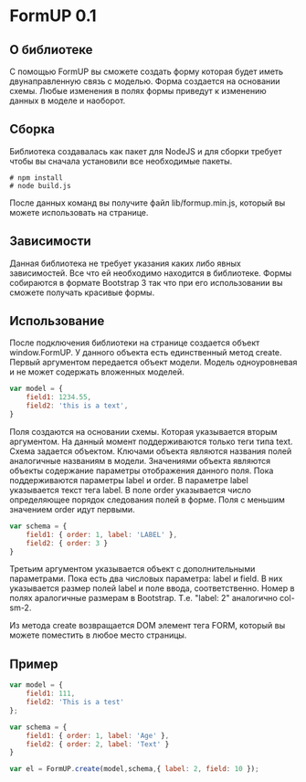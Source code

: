 
# FormUP 0.1

## О библиотеке

С помощью FormUP вы сможете создать форму которая будет иметь двунаправленную связь с моделью.
Форма создается на основании схемы. Любые изменения в полях формы приведут к изменению данных в моделе и наоборот.

## Сборка

Библиотека создавалась как пакет для NodeJS и для сборки требует чтобы вы сначала установили все необходимые пакеты.

```
# npm install
# node build.js
```

После данных команд вы получите файл lib/formup.min.js, который вы можете использовать на странице.

## Зависимости

Данная библиотека не требует указания каких либо явных зависимостей. Все что ей необходимо находится в библиотеке.
Формы собираются в формате Bootstrap 3 так что при его использовании вы сможете получать красивые формы.

## Использование

После подключения библиотеки на странице создается объект window.FormUP.
У данного объекта есть единственный метод create. Первый аргументом передается объект модели. Модель одноуровневая 
и не может содержать вложенных моделей.

```javascript
var model = {
    field1: 1234.55,
    field2: 'this is a text',
}
```

Поля создаются на основании схемы. Которая указывается вторым аргументом. На данный момент поддерживаются
только теги типа text. Схема задается объектом. Ключами объекта являются названия полей аналогичные 
названиям в модели. Значениями объекта являются объекты содержание параметры отображения данного поля.
Пока поддерживаются параметры label и order. В параметре label указывается текст тега label. В поле order
указывается число определяющее порядок следования полей в форме. Поля с меньшим значением order идут первыми.

```javascript
var schema = {
    field1: { order: 1, label: 'LABEL' },
    field2: { order: 3 }
}
```

Третьим аргументом указывается объект с дополнительными параметрами. Пока есть два числовых параметра: label и field.
В них указывается размер полей label и поле ввода, соответственно. Номер в полях аралогичные размерам в Bootstrap.
Т.е. "label: 2" аналогично col-sm-2.

Из метода create возвращается DOM элемент тега FORM, который вы можете поместить в любое место страницы.

## Пример

```javascript
var model = {
    field1: 111,
    field2: 'This is a test'
};

var schema = {
    field1: { order: 1, label: 'Age' },
    field2: { order: 2, label: 'Text' }
}

var el = FormUP.create(model,schema,{ label: 2, field: 10 });
```
